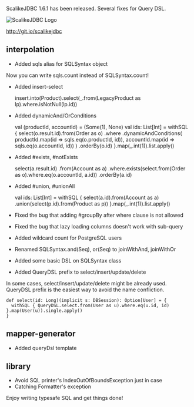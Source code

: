 ScalikeJDBC 1.6.1 has been released. Several fixes for Query DSL.

![ScalikeJDBC Logo](https://raw.github.com/seratch/scalikejdbc/develop/logo.png)

http://git.io/scalikejdbc

## interpolation

- Added sqls alias for SQLSyntax object

Now you can write sqls.count instead of SQLSyntax.count!

- Added insert-select

    insert.into(Product).select(_.from(LegacyProduct as lp).where.isNotNull(lp.id))

- Added dynamicAnd/OrConditions

    val (productId, accountId) = (Some(1), None)
    val ids: List[Int] = withSQL {
      select(o.result.id).from(Order as o)
        .where
        .dynamicAndConditions(
          productId.map(id => sqls.eq(o.productId, id)),
          accountId.map(id => sqls.eq(o.accountId, id))
        )
        .orderBy(o.id)
    }.map(_.int(1)).list.apply()

- Added #exists, #notExists

    select(a.result.id)
      .from(Account as a)
      .where.exists(select.from(Order as o).where.eq(o.accountId, a.id))
      .orderBy(a.id)

- Added #union, #unionAll

    val ids: List[Int] = withSQL {
      select(a.id).from(Account as a)
        .union(select(p.id).from(Product as p))
    }.map(_.int(1)).list.apply()

- Fixed the bug that adding #groupBy after where clause is not allowed
- Fixed the bug that lazy loading columns doesn't work with sub-query
- Added wildcard count for PostgreSQL users
- Renamed SQLSyntax.and(Seq), or(Seq) to joinWithAnd, joinWithOr
- Added some basic DSL on SQLSyntax class

- Added QueryDSL prefix to select/insert/update/delete

In some cases, select/insert/update/delete might be already used. QueryDSL prefix is the easiest way to avoid the name confliction.

    def select(id: Long)(implicit s: DBSession): Option[User] = {
      withSQL { QueryDSL.select.from(User as u).where.eq(u.id, id) }.map(User(u)).single.apply()
    }

## mapper-generator

- Added queryDsl template

## library

- Avoid SQL printer's IndexOutOfBoundsException just in case
- Catching Formatter's exception

Enjoy writing typesafe SQL and get things done!

